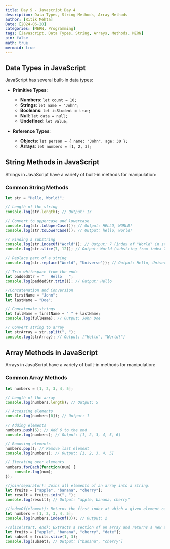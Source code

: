 ```yaml
---
title: Day 9 - Javascript Day 4
description: Data Types, String Methods, Array Methods
author: [Ritik Mehta]
Date: [2024-06-20]
categories: [MERN, Programming]
tags: [Javascript, Data Types, String, Arrays, Methods, MERN]
pin: false
math: true
mermaid: true
---
```



## Data Types in JavaScript

JavaScript has several built-in data types:

- **Primitive Types**:
  - **Numbers**: `let count = 10;`
  - **Strings**: `let name = "John";`
  - **Booleans**: `let isStudent = true;`
  - **Null**: `let data = null;`
  - **Undefined**: `let value;`

- **Reference Types**:
  - **Objects**: `let person = { name: "John", age: 30 };`
  - **Arrays**: `let numbers = [1, 2, 3];`

## String Methods in JavaScript

Strings in JavaScript have a variety of built-in methods for manipulation:

### Common String Methods

```javascript
let str = "Hello, World!";

// Length of the string
console.log(str.length); // Output: 13

// Convert to uppercase and lowercase
console.log(str.toUpperCase()); // Output: HELLO, WORLD!
console.log(str.toLowerCase()); // Output: hello, world!

// Finding a substring
console.log(str.indexOf("World")); // Output: 7 (index of "World" in str)
console.log(str.slice(7, 12)); // Output: World (substring from index 7 to 12)

// Replace part of a string
console.log(str.replace("World", "Universe")); // Output: Hello, Universe!

// Trim whitespace from the ends
let paddedStr = "   Hello   ";
console.log(paddedStr.trim()); // Output: Hello

//Concatenation and Conversion
let firstName = "John";
let lastName = "Doe";

// Concatenate strings
let fullName = firstName + " " + lastName;
console.log(fullName); // Output: John Doe

// Convert string to array
let strArray = str.split(", ");
console.log(strArray); // Output: ["Hello", "World!"]
````
## Array Methods in JavaScript

Arrays in JavaScript have a variety of built-in methods for manipulation:

### Common Array Methods

````javascript
let numbers = [1, 2, 3, 4, 5];

// Length of the array
console.log(numbers.length); // Output: 5

// Accessing elements
console.log(numbers[0]); // Output: 1

// Adding elements
numbers.push(6); // Add 6 to the end
console.log(numbers); // Output: [1, 2, 3, 4, 5, 6]

// Removing elements
numbers.pop(); // Remove last element
console.log(numbers); // Output: [1, 2, 3, 4, 5]

// Iterating over elements
numbers.forEach(function(num) {
    console.log(num);
});

//join(separator): Joins all elements of an array into a string.
let fruits = ["apple", "banana", "cherry"];
let result = fruits.join(", ");
console.log(result); // Output: "apple, banana, cherry"

//indexOf(element): Returns the first index at which a given element can be found in the array, or -1 if it is not present.
let numbers = [1, 2, 3, 4, 5];
console.log(numbers.indexOf(3)); // Output: 2

//slice(start, end): Extracts a section of an array and returns a new array.
let fruits = ["apple", "banana", "cherry", "date"];
let subset = fruits.slice(1, 3);
console.log(subset); // Output: ["banana", "cherry"]




````